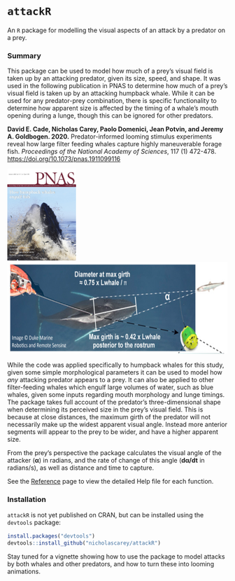 
<!-- README.md is generated from README.Rmd. Please edit that file -->

# `attackR`

An `R` package for modelling the visual aspects of an attack by a
predator on a prey.

### Summary

This package can be used to model how much of a prey’s visual field is
taken up by an attacking predator, given its size, speed, and shape. It
was used in the following publication in PNAS to determine how much of a
prey’s visual field is taken up by an attacking humpback whale. While it
can be used for any predator-prey combination, there is specific
functionality to determine how apparent size is affected by the timing
of a whale’s mouth opening during a lunge, though this can be ignored
for other predators.

**David E. Cade, Nicholas Carey, Paolo Domenici, Jean Potvin, and Jeremy
A. Goldbogen. 2020.** Predator-informed looming stimulus experiments
reveal how large filter feeding whales capture highly maneuverable
forage fish. *Proceedings of the National Academy of Sciences*, 117 (1)
472-478. <https://doi.org/10.1073/pnas.1911099116>

<img src="docs/images/pnascover.jpg" height="210" /><img src="docs/images/fig1.png" height="210" />

While the code was applied specifically to humpback whales for this
study, given some simple morphological parameters it can be used to
model how *any* attacking predator appears to a prey. It can also be
applied to other filter-feeding whales which engulf large volumes of
water, such as blue whales, given some inputs regarding mouth morphology
and lunge timings. The package takes full account of the predator’s
three-dimensional shape when determining its perceived size in the
prey’s visual field. This is because at close distances, the maximum
girth of the predator will not necessarily make up the widest apparent
visual angle. Instead more anterior segments will appear to the prey to
be wider, and have a higher apparent size.

From the prey’s perspective the package calculates the visual angle of
the attacker (**α**) in radians, and the rate of change of this angle
(**dα/dt** in radians/s), as well as distance and time to capture.

See the
[Reference](https://nicholascarey.github.io/attackR/reference/index.html)
page to view the detailed Help file for each function.

### Installation

`attackR` is not yet published on CRAN, but can be installed using the
`devtools` package:

``` r
install.packages("devtools")
devtools::install_github("nicholascarey/attackR")
```

Stay tuned for a vignette showing how to use the package to model
attacks by both whales and other predators, and how to turn these into
looming animations.
